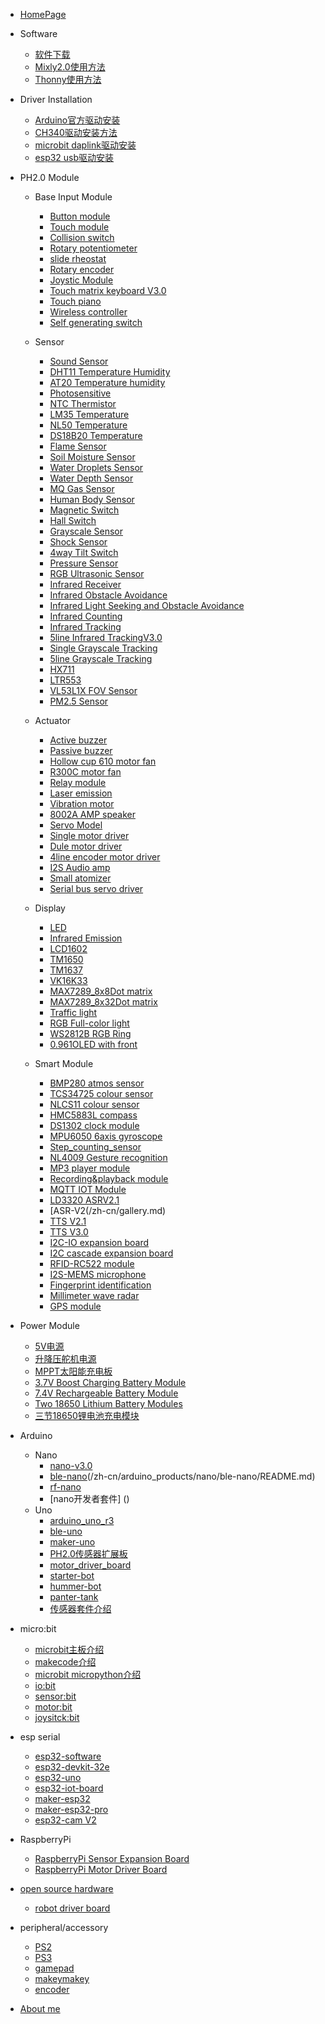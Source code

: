 - [HomePage](/zh-cn/homepage.md)

- Software
  - [软件下载](/zh-cn/software_download.md)
  - [Mixly2.0使用方法](/zh-cn/mixly.md)
  - [Thonny使用方法](/zh-cn/details.md)

- Driver Installation
  - [Arduino官方驱动安装](/zh-cn/details.md)
  - [CH340驱动安装方法](/zh-cn/details.md)
  - [microbit daplink驱动安装](/zh-cn/driver/microbit_daplink_driver.md)
  - [esp32 usb驱动安装](/zh-cn/driver/esp32_driver.md)

- PH2.0 Module
  - Base Input Module
    - [Button module](/zh-cn/gallery.md)
    - [Touch module](/zh-cn/gallery.md)
    - [Collision switch](/zh-cn/gallery.md)
    - [Rotary potentiometer](/zh-cn/gallery.md)
    - [slide rheostat](/zh-cn/gallery.md)
    - [Rotary encoder](/zh-cn/gallery.md)
    - [Joystic Module](/zh-cn/gallery.md)
    - [Touch matrix keyboard V3.0](/zh-cn/gallery.md)
    - [Touch piano](/zh-cn/gallery.md)
    - [Wireless controller](/zh-cn/gallery.md)
    - [Self generating switch]()

  - Sensor
    - [Sound Sensor](/en/ph2.0_sensors/sensors/sound_sensor/sound_sensor.md)
    - [DHT11 Temperature Humidity](/zh-cn/gallery.md)
    - [AT20 Temperature humidity](/zh-cn/gallery.md)
    - [Photosensitive](/en/ph2.0_sensors/sensors/photo_sensitive_sensor/photo_sensitive_sensor.md)
    - [NTC Thermistor](/en/ph2.0_sensors/sensors/thermal_sensor/thermal_sensor.md)
    - [LM35 Temperature](/zh-cn/gallery.md)
    - [NL50 Temperature](/en/ph2.0_sensors/sensors/temperature_sensor_nl50/temperature_sensor_nl50.md)
    - [DS18B20 Temperature](/zh-cn/gallery.md)
    - [Flame Sensor](/en/ph2.0_sensors/sensors/flame_sensor/flame_sensor.md)
    - [Soil Moisture Sensor](/zh-cn/ph2.0_sensors/sensors/soil_moisture_sensor.md)
    - [Water Droplets Sensor](/zh-cn/ph2.0_sensors/sensors/water_droplets_sensor.md)
    - [Water Depth Sensor](/en/ph2.0_sensors/sensors/water_depth_sensor/water_depth_sensor.md)
    - [MQ Gas Sensor](/en/ph2.0_sensors/sensors/mq_gas_sensor/mq_gas_sensor.md)
    - [Human Body Sensor](/en/ph2.0_sensors/sensors/human_body_sensor/human_body_sensor.md)
    - [Magnetic Switch](/zh-cn/ph2.0_sensors/sensors/magnetic-switch_sensor.md)
    - [Hall Switch](/zh-cn/ph2.0_sensors/sensors/Hall_witch_sensor.md)
    - [Grayscale Sensor](/en/ph2.0_sensors/sensors/grayscale_sensor/grayscale_sensor.md)
    - [Shock Sensor](/en/ph2.0_sensors/sensors/shock_sensor/shock_sensor.md)
    - [4way Tilt Switch](/en/ph2.0_sensors/sensors/tilt_switch_sensor/tilt_switch_sensor.md)
    - [Pressure Sensor](/zh-cn/ph2.0_sensors/sensors/pressure_sensor.md)
    - [RGB Ultrasonic Sensor](/zh-cn/ph2.0_sensors/sensors/rus_04.md)
    - [Infrared Receiver](/zh-cn/sensors/irReceiverModel.md)
    - [Infrared Obstacle Avoidance](/en/ph2.0_sensors/sensors/infrared_obstacle_avoidance_module/infrared_obstacle_avoidance_module.md)
    - [Infrared Light Seeking and Obstacle Avoidance](/zh-cn/gallery.md)
    - [Infrared Counting](/zh-cn/gallery.md)
    - [Infrared Tracking](/zh-cn/gallery.md)
    - [5line Infrared TrackingV3.0](/en/ph2.0_sensors/sensors/five_line_tracker_v3/five_line_tracker_v3.md)
    - [Single Grayscale Tracking](/zh-cn/gallery.md)
    - [5line Grayscale Tracking](/zh-cn/gallery.md)
    - [HX711](/zh-cn/)
    - [LTR553](/zh-cn/gallery.md)
    - [VL53L1X FOV Sensor]()
    - [PM2.5 Sensor]()

  - Actuator
    - [Active buzzer](/zh-cn/sensors/actuators/buzzerModel.md)
    - [Passive buzzer](/zh-cn/sensors/actuators/passiveBuzzerModel.md)
    - [Hollow cup 610 motor fan](/zh-cn/ph2.0_sensors/actuators/motorModelV2.md)
    - [R300C motor fan](/zh-cn/ph2.0_sensors/actuators/highPowerMotorModule.md)
    - [Relay module](/zh-cn/ph2.0_sensors/actuators/relayModel.md)
    - [Laser emission](/zh-cn/ph2.0_sensors/actuators/laserEmissionModel.md)
    - [Vibration motor](/zh-cn/ph2.0_sensors/actuators/vibrationMotorModule.md)
    - [8002A AMP speaker](/zh-cn/ph2.0_sensors/actuators/8002A_amp_speaker.md)
    - [Servo Model](/zh-cn/ph2.0_sensors/actuators/servoModel.md)
    - [Single motor driver](/zh-cn/ph2.0_sensors/actuators/)
    - [Dule motor driver](/zh-cn/ph2.0_sensors/actuators/highSpeedMiniMotorDriveBoardModel.md)
    - [4line encoder motor driver](/zh-cn/ph2.0_sensors/actuators/4line_encoder_motor_driver.md)
    - [I2S Audio amp](/zh-cn/ph2.0_sensors/I2S_audio_amp.md)
    - [Small atomizer](/zh-cn/ph2.0_sensors/amall_atomizer.md)
    - [Serial bus servo driver](/zh-cn/ph2.0_sensors/serial_bus_servo_driver.md)

  - Display
    - [LED](/zh-cn/ph2.0_sensors/displayers/LED.md)
    - [Infrared Emission](/zh-cn/ph2.0_sensors/actuators/infraredEmissionModel.md)
    - [LCD1602](/zh-cn/ph2.0_sensors/displayers/LCD1602.md)
    - [TM1650](/zh-cn/ph2.0_sensors/displayers/TM1650.md)
    - [TM1637](/zh-cn/ph2.0_sensors/displayers/TM1637.md)
    - [VK16K33](/zh-cn/ph2.0_sensors/displayers/4_digit_7_segment_v2.0.md)
    - [MAX7289_8x8Dot matrix](/zh-cn/ph2.0_sensors/displayers/8x8LedDisplay.md)
    - [MAX7289_8x32Dot matrix](/zh-cn/ph2.0_sensors/displayers/8x32LedDisplay.md)
    - [Traffic light](/zh-cn/ph2.0_sensors/displayers/trafficLights.md)
    - [RGB Full-color light](/zh-cn/ph2.0_sensors/displayers/RGB.md)
    - [WS2812B RGB Ring](/zh-cn/ph2.0_sensors/displayers/RGBRing.md)
    - [0.961OLED with front](/zh-cn/ph2.0_sensors/displayers/GT20L16S1Y_OLED.md)

  - Smart Module
    - [BMP280 atmos sensor](/zh-cn/ph2.0_sensors/smart_module/BMP280_atmos_sensor.md)
    - [TCS34725 colour sensor](/zh-cn/ph2.0_sensors/smart_module/TCS34725_colour_sensor.md)
    - [NLCS11 colour sensor](/zh-cn/ph2.0_sensors/smart_module/NLCS11_colour_sensor.md)
    - [HMC5883L compass](/zh-cn/gallery.md)
    - [DS1302 clock module](/zh-cn/gallery.md)
    - [MPU6050 6axis gyroscope](/zh-cn/ph2.0_sensors/smart_module/MPU6050_6axis_gyroscope.md)
    - [Step_counting_sensor](/zh-cn/gallery.md)
    - [NL4009 Gesture recognition](/zh-cn/gallery.md)
    - [MP3 player module](/zh-cn/gallery.md)
    - [Recording&playback module](/zh-cn/gallery.md)
    - [MQTT IOT Module](/zh-cn/gallery.md)
    - [LD3320 ASRV2.1](/zh-cn/gallery.md)
    - [ASR-V2(/zh-cn/gallery.md)
    - [TTS V2.1](/zh-cn/gallery.md)
    - [TTS V3.0](/zh-cn/gallery.md)
    - [I2C-IO expansion board](/zh-cn/gallery.md)
    - [I2C cascade expansion board](/zh-cn/)
    - [RFID-RC522 module](/zh-cn/gallery.md)
    - [I2S-MEMS microphone](/zh-cn/gallery.md)
    - [Fingerprint identification]()
    - [Millimeter wave radar]()
    - [GPS module]()

- Power Module
  - [5V电源]()
  - [升降压舵机电源]()
  - [MPPT太阳能充电板]()
  - [3.7V Boost Charging Battery Module](/en/power_module/3.7v_battery_module/3.7v_battery_module.md)
  - [7.4V Rechargeable Battery Module](/en/power_module/16340_2s_li_battery_module/16340_2s_li_battery_module.md)
  - [Two 18650 Lithium Battery Modules](en/power_module/18650_2s_li_battery_module/18650_2s_li_battery_module.md)
  - [三节18650锂电池充电模块](/zh-cn//power_module/18650_3s_li_battery_module.md)

- Arduino
  - Nano
    - [nano-v3.0](/general/algorithm/data-structures/stack/README.zh-CN.md)
    - [ble-nano](/general/algorithm/data-structures/queue/README.zh-CN.md)(/zh-cn/arduino_products/nano/ble-nano/README.md)
    - [rf-nano](/zh-cn/arduino_products/nano/rf-nano/README.md)
    - [nano开发者套件] ()
  - Uno
    - [arduino_uno_r3](/Arduino/UnoR3/README.zh-CN.md)
    - [ble-uno](/Arduino/ble-uno/README.zh-CN.md)
    - [maker-uno](/Arduino/maker-uno/README.zh-CN.md)
    - [PH2.0传感器扩展板](/Arduino/PH2.0_externtion_borad/README.zh-CN.md)
    - [motor_driver_board](/Arduino/motor_driver_board/README.zh-CN.md)
    - [starter-bot]()
    - [hummer-bot]()
    - [panter-tank]()
    - [传感器套件介绍]()

- micro:bit
  - [microbit主板介绍](https://microbit.org/zh-cn/get-started/features/overview/)
  - [makecode介绍](/zh-cn/microbit/makecode/MakeCode使用介绍.md)
  - [microbit micropython介绍](/zh-cn/micro_bit/microbit_micropython/microbit_micropython.md)
  - [io:bit](/zh-cn/micro_bit/iot_bit.md)
  - [sensor:bit](/zh-cn/micro_bit/sensorbit.md)
  - [motor:bit](/zh-cn/micro_bit/motorbit.md)
  - [joysitck:bit](/zh-cn/micro_bit/joystickbit.md)

- esp serial
  - [esp32-software](en/esp32/esp32_software_instructions/esp32_software_instructions.md)
  - [esp32-devkit-32e](en/esp32/esp32_devkit_32e/esp32_devkit_32e.md)
  - [esp32-uno](en/esp32/esp32-uno/esp32-uno.md)
  - [esp32-iot-board](en/esp32/esp32_iot_board/esp32_iot_board.md)
  - [maker-esp32](en/esp32/maker_esp32/maker_esp32.md)
  - [maker-esp32-pro](en/esp32/maker_esp32_pro/maker_esp32_pro.md)
  - [esp32-cam V2](en/esp32/ESP32_CAM/ESP32_CAM.md)
- RaspberryPi
  - [RaspberryPi Sensor Expansion Board](en/raspberrypi/raspberrypi_sensor_board/raspberrypi_sensor_board.md)
  - [RaspberryPi Motor Driver Board](en/raspberrypi/raspberrypi_motordriver_board/raspberrypi_motordriver_board.md)

- [open source hardware](/zh-cn/)
  - [robot driver board]()

- peripheral/accessory
  - [PS2]()
  - [PS3]()
  - [gamepad](//gamepad/README.zh-CN.md)
  - [makeymakey]()
  - [encoder]()

- [About me](/zh-cn/about.md)
